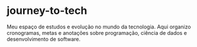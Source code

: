 # journey-to-tech
Meu espaço de estudos e evolução no mundo da tecnologia. Aqui organizo cronogramas, metas e anotações sobre programação, ciência de dados e desenvolvimento de software.
